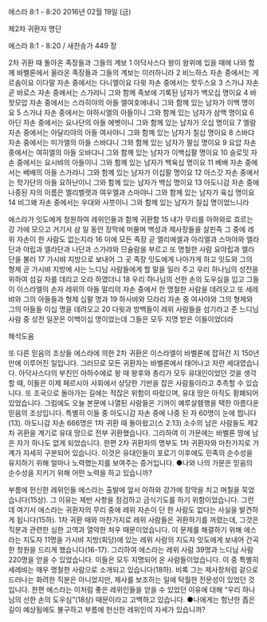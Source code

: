 에스라 8:1 - 8:20 
2016년 02월 19일 (금)

제2차 귀환자 명단



에스라 8:1 - 8:20 / 새찬송가 449 장


2차 귀환 때 돌아온 족장들과 그들의 계보
1 아닥사스다 왕이 왕위에 있을 때에 나와 함께 바벨론에서 올라온 족장들과 그들의 계보는 이러하니라 2 비느하스 자손 중에서는 게르솜이요 이다말 자손 중에서는 다니엘이요 다윗 자손 중에서는 핫두스요 3 스가냐 자손 곧 바로스 자손 중에서는 스가랴니 그와 함께 족보에 기록된 남자가 백오십 명이요 4 바핫모압 자손 중에서는 스라히야의 아들 엘여호에내니 그와 함께 있는 남자가 이백 명이요 5 스가냐 자손 중에서는 야하시엘의 아들이니 그와 함께 있는 남자가 삼백 명이요 6 아딘 자손 중에서는 요나단의 아들 에벳이니 그와 함께 있는 남자가 오십 명이요 7 엘람 자손 중에서는 아달리야의 아들 여사야니 그와 함께 있는 남자가 칠십 명이요 8 스바댜 자손 중에서는 미가엘의 아들 스바댜니 그와 함께 있는 남자가 팔십 명이요 9 요압 자손 중에서는 여히엘의 아들 오바댜니 그와 함께 있는 남자가 이백십팔 명이요 10 슬로밋 자손 중에서는 요시뱌의 아들이니 그와 함께 있는 남자가 백육십 명이요 11 베배 자손 중에서는 베배의 아들 스가랴니 그와 함께 있는 남자가 이십팔 명이요 12 아스갓 자손 중에서는 학가단의 아들 요하난이니 그와 함께 있는 남자가 백십 명이요 13 아도니감 자손 중에 나중된 자의 이름은 엘리벨렛과 여우엘과 스마야니 그와 함께 있는 남자가 육십 명이요 14 비그왜 자손 중에서는 우대와 사붓이니 그와 함께 있는 남자가 칠십 명이었느니라

에스라가 잇도에게 청원하여 레위인들과 함께 귀환함
15 내가 무리를 아하와로 흐르는 강 가에 모으고 거기서 삼 일 동안 장막에 머물며 백성과 제사장들을 살핀즉 그 중에 레위 자손이 한 사람도 없는지라 16 이에 모든 족장 곧 엘리에셀과 아리엘과 스마야와 엘라단과 야립과 엘라단과 나단과 스가랴와 므술람을 부르고 또 명철한 사람 요야립과 엘라단을 불러 17 가시뱌 지방으로 보내어 그 곳 족장 잇도에게 나아가게 하고 잇도와 그의 형제 곧 가시뱌 지방에 사는 느디님 사람들에게 할 말을 일러 주고 우리 하나님의 성전을 위하여 섬길 자를 데리고 오라 하였더니 18 우리 하나님의 선한 손의 도우심을 입고 그들이 이스라엘의 손자 레위의 아들 말리의 자손 중에서 한 명철한 사람을 데려오고 또 세레뱌와 그의 아들들과 형제 십팔 명과 19 하사뱌와 므라리 자손 중 여사야와 그의 형제와 그의 아들들 이십 명을 데려오고 20 다윗과 방백들이 레위 사람들을 섬기라고 준 느디님 사람 중 성전 일꾼은 이백이십 명이었는데 그들은 모두 지명 받은 이들이었더라

해석도움





또 다른 믿음의 조상들
에스라에 의한 2차 귀환은 이스라엘이 바벨론에 잡혀간 지 150년 만에 이루어진 일입니다. 그러므로 모든 귀환자는 바벨론에서 태어나고 자란 세대였습니다. 아닥사스다의 부친인 아하수에로 왕 때 왕후와 총리가 모두 유대인이었던 것을 생각할 때, 이들은 이제 페르시아 사회에서 상당한 기반을 잡은 사람들이라고 추측할 수 있습니다. 또 조국으로 돌아가는 길에는 적잖은 위험이 따랐으며, 유대 땅은 아직도 황폐되어 있었습니다. 그럼에도 오늘 본문에 나열된 사람들은 기꺼이 예루살렘행을 택한 아름다운 믿음의 조상입니다. 특별히 이들 중 아도니감 자손 중에 나중 된 자 60명이 눈에 띕니다(13). 아도니감 자손 666명은 1차 귀환 때 돌아왔고(스 2:13) 소수의 남은 사람들도 제2차 귀환을 계기로 유대 땅으로 전부 귀환했습니다. 그리하여 이 가문에는 바벨론 땅에 남은 자가 하나도 없게 되었습니다. 한편 2차 귀환자의 명부도 1차 귀환자와 마찬가지로 가계가 자세히 구분되어 있습니다. 이것은 유대인들이 포로기 이후에도 민족의 순수성을 유지하기 위해 얼마나 노력했는지를 보여주는 증거입니다.
●나와 나의 가문은 믿음의 순수성을 지키기 위해 어떤 노력을 하고 있습니까?

부름에 헌신한 레위인들
에스라는 출발에 앞서 아하와 강가에 장막을 치고 며칠을 묵었습니다(15상). 그 이유는 제반 사항을 점검하고 금식기도를 하기 위함이었습니다. 그런데 여기서 에스라는 귀환자의 무리 중에 레위 자손이 단 한 사람도 없다는 사실을 발견하게 됩니다(15하). 1차 귀환 때와 마찬가지로 레위 사람들은 귀환하기를 꺼렸는데, 그것은 직분과 관련한 심한 고역과 열악한 처우 때문이었습니다. 이 문제를 해결하기 위해 에스라는 지도자 11명을 가시뱌 지방(회당)에 있는 레위 사람의 지도자 잇도에게 보내어 간곡한 청원을 드리게 했습니다(16-17). 그리하여 에스라는 레위 사람 39명과 느디님 사람 220명을 얻을 수 있었습니다. 이들은 모두 지명되어 온 사람들이었습니다. 이 중 특별히 세레뱌는 매우 명철한 사람으로 소개되고 있습니다(18하). 비록 그는 제사장처럼 겉으로 드러나는 화려한 직분은 아니었지만, 제사를 보조하는 일에 탁월한 전문성이 있었던 것입니다. 한편 에스라는 이처럼 좋은 레위인들을 얻을 수 있었던 이유에 대해 “우리 하나님의 선한 손의 도우심”(18상) 때문이라고 고백하고 있습니다.
●나에게는 험난한 좁은 길이 예상됨에도 불구하고 부름에 헌신한 레위인의 자세가 있습니까?